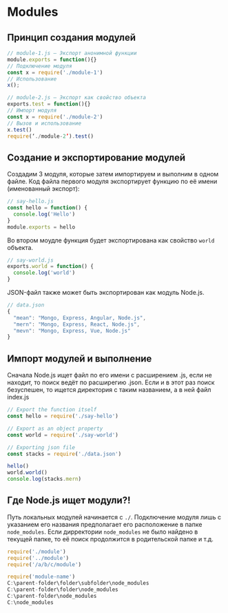 # Modules

## Принцип создания модулей
```javascript
// module-1.js – Экспорт анонимной функции
module.exports = function(){}
// Подключение модуля
const x = require('./module-1')
// Использование
x();

// module-2.js – Экспорт как свойство объекта
exports.test = function(){}
// Импорт модуля
const x = require('./module-2')
// Вызов и использование
x.test()
require(‘./module-2’).test()
```

## Создание и экспортирование модулей

Создадим 3 модуля, которые затем импортируем и выполним в одном файле. Код файла первого модуля экспортирует функцию по её имени (именованный экспорт):
```javascript
// say-hello.js
const hello = function() {
  console.log('Hello')
}
module.exports = hello
```

Во втором моудле функция будет экспортирована как свойство `world` объекта.
```javascript
// say-world.js
exports.world = function() {
  console.log('world')
}
```

JSON-файл также может быть экспортирован как модуль Node.js.
```javascript
// data.json
{
  "mean": "Mongo, Express, Angular, Node.js",
  "mern": "Mongo, Express, React, Node.js",
  "mevn": "Mongo, Express, Vue, Node.js"
}
```
## Импорт модулей и выполнение
Сначала Node.js ищет файл по его имени с расширением .js, если не находит, то поиск ведёт по расширегию .json. Если и в этот раз поиск безуспешен, то ищется директория с таким названием, а в ней файл index.js

```javascript
// Export the function itself
const hello = require('./say-hello')

// Export as an object property
const world = require('./say-world')

// Exporting json file
const stacks = require('./data.json')

hello()
world.world()
console.log(stacks.mern)
```

## Где Node.js ищет модули?!

Путь локальных модулей начинается с `./`. Подключение модуля лишь с указанием его названия предполагает его расположение в папке `node_modules`. Если дирректории `node_modules` не было найдено в текущей папке, то её поиск продолжится в родительской папке и т.д. 

```javascript
require('./module')
require('../module')
require('/a/b/c/module')

require('module-name')
C:\parent-folder\folder\subfolder\node_modules
C:\parent-folder\folder\node_modules
C:\parent-folder\node_modules
C:\node_modules
```
